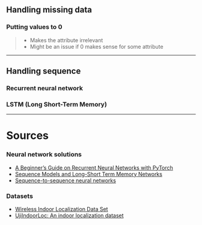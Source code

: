 ## Handling missing data

### Putting values to 0

> - Makes the attribute irrelevant
> - Might be an issue if 0 makes sense for some attribute

---

## Handling sequence

### Recurrent neural network

### LSTM (Long Short-Term Memory)

---

# Sources

### Neural network solutions
- [A Beginner’s Guide on Recurrent Neural Networks with PyTorch](https://blog.floydhub.com/a-beginners-guide-on-recurrent-neural-networks-with-pytorch/)
- [Sequence Models and Long-Short Term Memory Networks](https://pytorch.org/tutorials/beginner/nlp/sequence_models_tutorial.html)
- [Sequence-to-sequence neural networks](https://medium.com/@culurciello/sequence-to-sequence-neural-networks-3d27e72290fe)

### Datasets
- [Wireless Indoor Localization Data Set](https://code.datasciencedojo.com/datasciencedojo/datasets/tree/master/Wireless%20Indoor%20Localization)
- [UjiIndoorLoc: An indoor localization dataset](https://www.kaggle.com/giantuji/UjiIndoorLoc)
